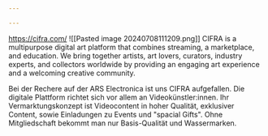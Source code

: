 ```yaml
---

---
```

https://cifra.com/ 
![[Pasted image 20240708111209.png]]
CIFRA is a multipurpose digital art platform that combines streaming, a marketplace, and eduсation. We bring together artists, art lovers, curators, industry experts, and collectors worldwide by providing an engaging art experience and a welcoming creative community.

Bei der Rechere auf der ARS Electronica ist uns CIFRA aufgefallen. Die digitale Plattform richtet sich vor allem an Videokünstler:innen. Ihr Vermarktungskonzept ist Videocontent in hoher Qualität, exklusiver Content, sowie Einladungen zu Events und "spacial Gifts". Ohne Mitgliedschaft bekommt man nur Basis-Qualität und Wassermarken. 